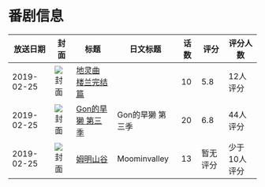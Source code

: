 # 番剧信息

|放送日期|封面|标题|日文标题|话数|评分|评分人数|
|---|---|---|---|---|---|---|
|2019-02-25|![封面](https://lain.bgm.tv/pic/cover/c/da/25/276432_ASmmA.jpg)|[地灵曲 楼兰完结篇](https://bangumi.tv/subject/276432)||10|5.8|12人评分|
|2019-02-25|![封面](https://lain.bgm.tv/pic/cover/c/75/1e/280180_j9J9Z.jpg)|[Gon的旱獭 第三季](https://bangumi.tv/subject/280180)|Gon的旱獭 第三季|20|6.8|44人评分|
|2019-02-25|![封面](https://lain.bgm.tv/pic/cover/c/e6/c5/300449_LMMX5.jpg)|[姆明山谷](https://bangumi.tv/subject/300449)|Moominvalley|13|暂无评分|少于10人评分|
